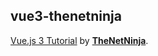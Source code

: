 ## vue3-thenetninja
[Vue.js 3 Tutorial](https://www.youtube.com/playlist?list=PL4cUxeGkcC9hYYGbV60Vq3IXYNfDk8At1) by [**TheNetNinja**](https://www.youtube.com/c/TheNetNinja).
